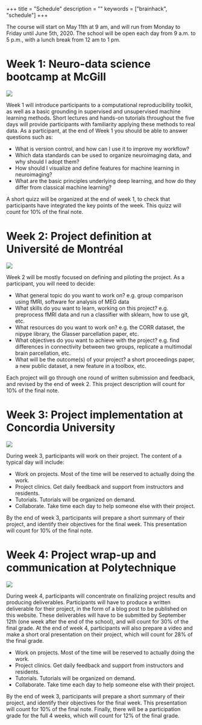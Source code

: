 +++
title = "Schedule"
description = ""
keywords = ["brainhack", "schedule"]
+++

The course will start on May 11th at 9 am, and will run from Monday to Friday until June 5th, 2020. The school will be open each day from 9 a.m. to 5 p.m., with a lunch break from 12 am to 1 pm.

# Week 1: Neuro-data science bootcamp at McGill

<img id="mcgill-img" src="mcgill.jpg"></img>

Week 1 will introduce participants to a computational reproducibility toolkit, as well as a basic grounding in supervised and unsupervised machine learning methods. Short lectures and hands-on tutorials throughout the five days will provide participants with familiarity applying these methods to real data. As a participant, at the end of Week 1 you should be able to answer questions such as:

 * What is version control, and how can I use it to improve my workflow?
 * Which data standards can be used to organize neuroimaging data, and why should I adopt them?
 * How should I visualize and define features for machine learning in neuroimaging?
 * What are the basic principles underlying deep learning, and how do they differ from classical machine learning?

A short quizz will be organized at the end of week 1, to check that participants have integrated the key points of the week. This quizz will count for 10% of the final note.

# Week 2: Project definition at Université de Montréal

<img src="criugm.png"></img>

 Week 2 will be mostly focused on defining and piloting the project. As a participant, you will need to decide:

 * What general topic do you want to work on? e.g. group comparison using fMRI, software for analysis of MEG data
 * What skills do you want to learn, working on this project? e.g. preprocess fMRI data and run a classifier with sklearn, how to use git, etc.
 * What resources do you want to work on? e.g. the CORR dataset, the nipype library, the Glasser parcellation paper, etc.
 * What objectives do you want to achieve with the project? e.g. find differences in connectivity between two groups, replicate a multimodal brain parcellation, etc.
 * What will be the outcome(s) of your project? a short proceedings paper, a new public dataset, a new feature in a toolbox, etc.

 Each project will go through one round of written submission and feedback, and revised by the end of week 2. This project description will count for 10% of the final note.

# Week 3: Project implementation at Concordia University

<img src="concordia.jpg"></img>

During week 3, participants will work on their project. The content of a typical day will include:

  * Work on projects. Most of the time will be reserved to actually doing the work.
  * Project clinics. Get daily feedback and support from instructors and residents.
  * Tutorials. Tutorials will be organized on demand.
  * Collaborate. Take time each day to help someone else with their project.

By the end of week 3, participants will prepare a short summary of their project, and identify their objectives for the final week. This presentation will count for 10% of the final note.

# Week 4: Project wrap-up and communication at Polytechnique

<img src="polytechnique.jpg"></img>

During week 4, participants will concentrate on finalizing project results and producing deliverables. Participants will have to produce a written deliverable for their project, in the form of a blog post to be published on this website. These deliverables will have to be submitted by September 12th (one week after the end of the school), and will count for 30% of the final grade. At the end of week 4, participants will also prepare a video and make a short oral presentation on their project, which will count for 28% of the final grade.  

 * Work on projects. Most of the time will be reserved to actually doing the work.
 * Project clinics. Get daily feedback and support from instructors and residents.
 * Tutorials. Tutorials will be organized on demand.
 * Collaborate. Take time each day to help someone else with their project.

 By the end of week 3, participants will prepare a short summary of their project, and identify their objectives for the final week. This presentation will count for 10% of the final note. Finally, there will be a participation grade for the full 4 weeks, which will count for 12% of the final grade.
